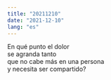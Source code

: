 ```yaml
---
title: "20211210"
date: "2021-12-10"
lang: "es"
---
```


En qué punto el dolor\
se agranda tanto\
que no cabe más en una persona\
y necesita ser compartido?
